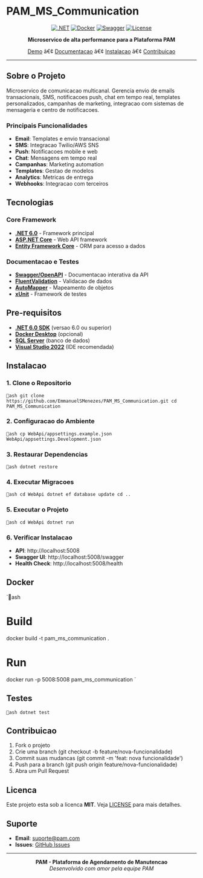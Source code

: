 # PAM_MS_Communication

<div align="center">

[![.NET](https://img.shields.io/badge/.NET-6.0-512BD4?style=for-the-badge&logo=dotnet)](https://dotnet.microsoft.com/)
[![Docker](https://img.shields.io/badge/Docker-Ready-2496ED?style=for-the-badge&logo=docker)](https://www.docker.com/)
[![Swagger](https://img.shields.io/badge/Swagger-API%20Docs-85EA2D?style=for-the-badge&logo=swagger)](https://swagger.io/)
[![License](https://img.shields.io/badge/License-MIT-green.svg?style=for-the-badge)](LICENSE)

**Microservico de alta performance para a Plataforma PAM**

[Demo](#demo) â€¢ [Documentacao](#documentacao) â€¢ [Instalacao](#instalacao) â€¢ [Contribuicao](#contribuicao)

</div>

---

## Sobre o Projeto

Microservico de comunicacao multicanal. Gerencia envio de emails transacionais, SMS, notificacoes push, chat em tempo real, templates personalizados, campanhas de marketing, integracao com sistemas de mensageria e centro de notificacoes.

### Principais Funcionalidades

- **Email**: Templates e envio transacional
- **SMS**: Integracao Twilio/AWS SNS
- **Push**: Notificacoes mobile e web
- **Chat**: Mensagens em tempo real
- **Campanhas**: Marketing automation
- **Templates**: Gestao de modelos
- **Analytics**: Metricas de entrega
- **Webhooks**: Integracao com terceiros

## Tecnologias

### Core Framework
- **[.NET 6.0](https://dotnet.microsoft.com/)** - Framework principal
- **[ASP.NET Core](https://docs.microsoft.com/aspnet/core/)** - Web API framework
- **[Entity Framework Core](https://docs.microsoft.com/ef/core/)** - ORM para acesso a dados

### Documentacao e Testes
- **[Swagger/OpenAPI](https://swagger.io/)** - Documentacao interativa da API
- **[FluentValidation](https://fluentvalidation.net/)** - Validacao de dados
- **[AutoMapper](https://automapper.org/)** - Mapeamento de objetos
- **[xUnit](https://xunit.net/)** - Framework de testes

## Pre-requisitos

- **[.NET 6.0 SDK](https://dotnet.microsoft.com/download/dotnet/6.0)** (versao 6.0 ou superior)
- **[Docker Desktop](https://www.docker.com/products/docker-desktop)** (opcional)
- **[SQL Server](https://www.microsoft.com/sql-server)** (banco de dados)
- **[Visual Studio 2022](https://visualstudio.microsoft.com/)** (IDE recomendada)

## Instalacao

### 1. Clone o Repositorio

`ash
git clone https://github.com/EmmanuelSMenezes/PAM_MS_Communication.git
cd PAM_MS_Communication
`

### 2. Configuracao do Ambiente

`ash
cp WebApi/appsettings.example.json WebApi/appsettings.Development.json
`

### 3. Restaurar Dependencias

`ash
dotnet restore
`

### 4. Executar Migracoes

`ash
cd WebApi
dotnet ef database update
cd ..
`

### 5. Executar o Projeto

`ash
cd WebApi
dotnet run
`

### 6. Verificar Instalacao

- **API**: http://localhost:5008
- **Swagger UI**: http://localhost:5008/swagger
- **Health Check**: http://localhost:5008/health

## Docker

`ash
# Build
docker build -t pam_ms_communication .

# Run
docker run -p 5008:5008 pam_ms_communication
`

## Testes

`ash
dotnet test
`

## Contribuicao

1. Fork o projeto
2. Crie uma branch (git checkout -b feature/nova-funcionalidade)
3. Commit suas mudancas (git commit -m 'feat: nova funcionalidade')
4. Push para a branch (git push origin feature/nova-funcionalidade)
5. Abra um Pull Request

## Licenca

Este projeto esta sob a licenca **MIT**. Veja [LICENSE](LICENSE) para mais detalhes.

## Suporte

- **Email**: suporte@pam.com
- **Issues**: [GitHub Issues](https://github.com/EmmanuelSMenezes/PAM_MS_Communication/issues)

---

<div align="center">

**PAM - Plataforma de Agendamento de Manutencao**  
*Desenvolvido com amor pela equipe PAM*

</div>
